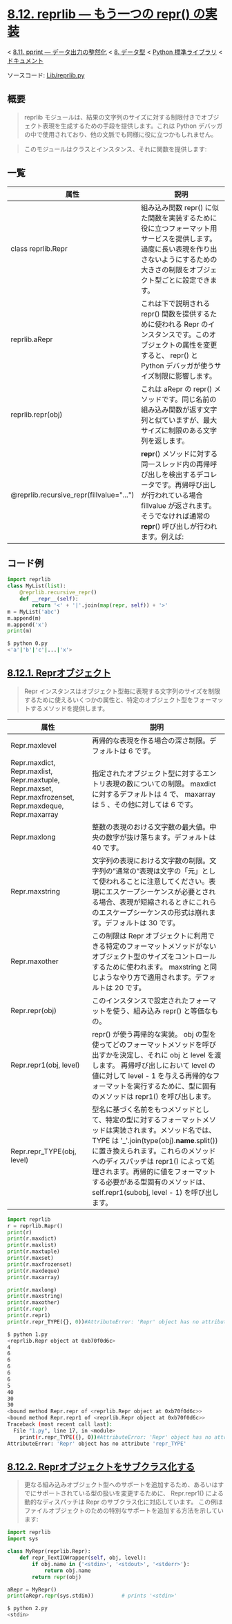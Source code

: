 # [8.12. reprlib — もう一つの repr() の実装](https://docs.python.jp/3/library/reprlib.html)

< [8.11. pprint — データ出力の整然化](https://docs.python.jp/3/library/pprint.html#module-pprint) < [8. データ型](https://docs.python.jp/3/library/datatypes.html) < [Python 標準ライブラリ](https://docs.python.jp/3/library/index.html#the-python-standard-library) < [ドキュメント](https://docs.python.jp/3/index.html)

ソースコード: [Lib/reprlib.py](https://github.com/python/cpython/tree/3.6/Lib/reprlib.py)

## 概要

> reprlib モジュールは、結果の文字列のサイズに対する制限付きでオブジェクト表現を生成するための手段を提供します。これは Python デバッガの中で使用されており、他の文脈でも同様に役に立つかもしれません。

> このモジュールはクラスとインスタンス、それに関数を提供します:

## 一覧

属性|説明
----|----
class reprlib.Repr|組み込み関数 repr() に似た関数を実装するために役に立つフォーマット用サービスを提供します。 過度に長い表現を作り出さないようにするための大きさの制限をオブジェクト型ごとに設定できます。
reprlib.aRepr|これは下で説明される repr() 関数を提供するために使われる Repr のインスタンスです。このオブジェクトの属性を変更すると、 repr() と Python デバッガが使うサイズ制限に影響します。
reprlib.repr(obj)|これは aRepr の repr() メソッドです。同じ名前の組み込み関数が返す文字列と似ていますが、最大サイズに制限のある文字列を返します。
@reprlib.recursive_repr(fillvalue="...")|__repr__() メソッドに対する同一スレッド内の再帰呼び出しを検出するデコレータです。再帰呼び出しが行われている場合 fillvalue が返されます。そうでなければ通常の __repr__() 呼び出しが行われます。例えば:

## コード例

```python
import reprlib
class MyList(list):
    @reprlib.recursive_repr()
    def __repr__(self):
        return '<' + '|'.join(map(repr, self)) + '>'
m = MyList('abc')
m.append(m)
m.append('x')
print(m)
```
```sh
$ python 0.py 
<'a'|'b'|'c'|...|'x'>
```

## [8.12.1. Reprオブジェクト](https://docs.python.jp/3/library/reprlib.html#repr-objects)

> Repr インスタンスはオブジェクト型毎に表現する文字列のサイズを制限するために使えるいくつかの属性と、特定のオブジェクト型をフォーマットするメソッドを提供します。

属性|説明
----|----
Repr.maxlevel|再帰的な表現を作る場合の深さ制限。デフォルトは 6 です。
Repr.maxdict, Repr.maxlist, Repr.maxtuple, Repr.maxset, Repr.maxfrozenset, Repr.maxdeque, Repr.maxarray|指定されたオブジェクト型に対するエントリ表現の数についての制限。 maxdict に対するデフォルトは 4 で、 maxarray は 5 、その他に対しては 6 です。
Repr.maxlong|整数の表現のおける文字数の最大値。中央の数字が抜け落ちます。デフォルトは 40 です。
Repr.maxstring|文字列の表現における文字数の制限。文字列の”通常の”表現は文字の「元」として使われることに注意してください。表現にエスケープシーケンスが必要とされる場合、表現が短縮されるときにこれらのエスケープシーケンスの形式は崩れます。デフォルトは 30 です。
Repr.maxother|この制限は Repr オブジェクトに利用できる特定のフォーマットメソッドがないオブジェクト型のサイズをコントロールするために使われます。 maxstring と同じようなやり方で適用されます。デフォルトは 20 です。
Repr.repr(obj)|このインスタンスで設定されたフォーマットを使う、組み込み repr() と等価なもの。
Repr.repr1(obj, level)|repr() が使う再帰的な実装。 obj の型を使ってどのフォーマットメソッドを呼び出すかを決定し、それに obj と level を渡します。 再帰呼び出しにおいて level の値に対して level - 1 を与える再帰的なフォーマットを実行するために、型に固有のメソッドは repr1() を呼び出します。
Repr.repr_TYPE(obj, level)|型名に基づく名前をもつメソッドとして、特定の型に対するフォーマットメソッドは実装されます。メソッド名では、 TYPE は '_'.join(type(obj).__name__.split()) に置き換えられます。これらのメソッドへのディスパッチは repr1() によって処理されます。再帰的に値をフォーマットする必要がある型固有のメソッドは、 self.repr1(subobj, level - 1) を呼び出します。

```python
import reprlib
r = reprlib.Repr()
print(r)
print(r.maxdict)
print(r.maxlist)
print(r.maxtuple)
print(r.maxset)
print(r.maxfrozenset)
print(r.maxdeque)
print(r.maxarray)

print(r.maxlong)
print(r.maxstring)
print(r.maxother)
print(r.repr)
print(r.repr1)
print(r.repr_TYPE({}, 0))#AttributeError: 'Repr' object has no attribute 'repr_TYPE'
```
```sh
$ python 1.py 
<reprlib.Repr object at 0xb70f0d6c>
4
6
6
6
6
6
5
40
30
30
<bound method Repr.repr of <reprlib.Repr object at 0xb70f0d6c>>
<bound method Repr.repr1 of <reprlib.Repr object at 0xb70f0d6c>>
Traceback (most recent call last):
  File "1.py", line 17, in <module>
    print(r.repr_TYPE({}, 0))#AttributeError: 'Repr' object has no attribute 'repr_TYPE'
AttributeError: 'Repr' object has no attribute 'repr_TYPE'
```

## [8.12.2. Reprオブジェクトをサブクラス化する](https://docs.python.jp/3/library/reprlib.html#subclassing-repr-objects)

> 更なる組み込みオブジェクト型へのサポートを追加するため、あるいはすでにサポートされている型の扱いを変更するために、 Repr.repr1() による動的なディスパッチは Repr のサブクラス化に対応しています。 この例はファイルオブジェクトのための特別なサポートを追加する方法を示しています:

```python
import reprlib
import sys

class MyRepr(reprlib.Repr):
    def repr_TextIOWrapper(self, obj, level):
        if obj.name in {'<stdin>', '<stdout>', '<stderr>'}:
            return obj.name
        return repr(obj)

aRepr = MyRepr()
print(aRepr.repr(sys.stdin))         # prints '<stdin>'
```
```sh
$ python 2.py 
<stdin>
```
